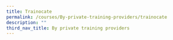 ```yaml
---
title: Trainocate
permalink: /courses/By-private-training-providers/trainocate
description: ""
third_nav_title: By private training providers
---
```

